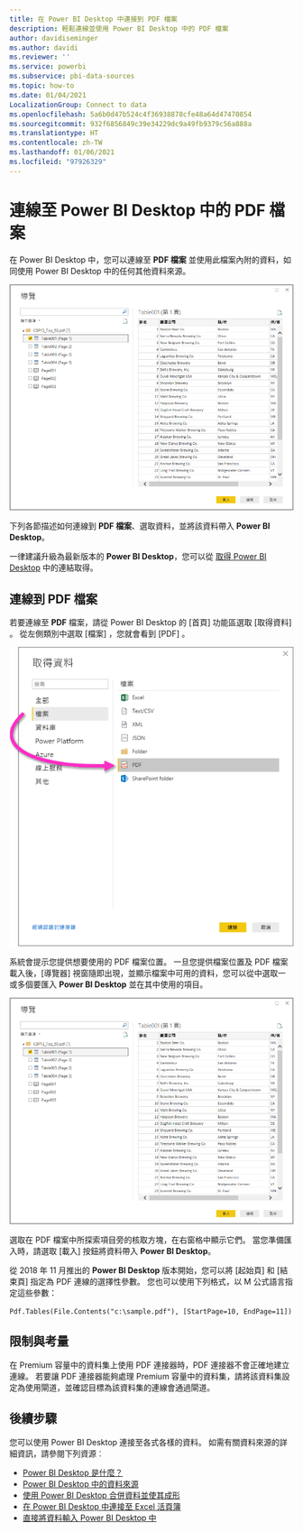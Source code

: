 ```yaml
---
title: 在 Power BI Desktop 中連接到 PDF 檔案
description: 輕鬆連線並使用 Power BI Desktop 中的 PDF 檔案
author: davidiseminger
ms.author: davidi
ms.reviewer: ''
ms.service: powerbi
ms.subservice: pbi-data-sources
ms.topic: how-to
ms.date: 01/04/2021
LocalizationGroup: Connect to data
ms.openlocfilehash: 5a6b0d47b524c4f36938878cfe48a64d47470854
ms.sourcegitcommit: 932f6856849c39e34229dc9a49fb9379c56a888a
ms.translationtype: HT
ms.contentlocale: zh-TW
ms.lasthandoff: 01/06/2021
ms.locfileid: "97926329"
---
```

# <a name="connect-to-pdf-files-in-power-bi-desktop"></a>連線至 Power BI Desktop 中的 PDF 檔案
在 Power BI Desktop 中，您可以連線至 **PDF 檔案** 並使用此檔案內附的資料，如同使用 Power BI Desktop 中的任何其他資料來源。

![連線至 PDF 檔案中的資料](media/desktop-connect-pdf/connect-pdf-04.png)

下列各節描述如何連線到 **PDF 檔案**、選取資料，並將該資料帶入 **Power BI Desktop**。

一律建議升級為最新版本的 **Power BI Desktop**，您可以從 [取得 Power BI Desktop](../fundamentals/desktop-get-the-desktop.md) 中的連結取得。 

## <a name="connect-to-a-pdf-file"></a>連線到 PDF 檔案
若要連線至 **PDF** 檔案，請從 Power BI Desktop 的 [首頁]  功能區選取 [取得資料]  。 從左側類別中選取 [檔案]  ，您就會看到 [PDF]  。

![從 [取得資料] 選取 [PDF]](media/desktop-connect-pdf/connect-pdf-01.png)

系統會提示您提供想要使用的 PDF 檔案位置。 一旦您提供檔案位置及 PDF 檔案載入後，[導覽器]  視窗隨即出現，並顯示檔案中可用的資料，您可以從中選取一或多個要匯入 **Power BI Desktop** 並在其中使用的項目。

![連線至 PDF 檔案中的資料](media/desktop-connect-pdf/connect-pdf-04.png)

選取在 PDF 檔案中所探索項目旁的核取方塊，在右窗格中顯示它們。 當您準備匯入時，請選取 [載入]  按鈕將資料帶入 **Power BI Desktop**。

從 2018 年 11 月推出的 **Power BI Desktop** 版本開始，您可以將 [起始頁]  和 [結束頁]  指定為 PDF 連線的選擇性參數。 您也可以使用下列格式，以 M 公式語言指定這些參數：

`Pdf.Tables(File.Contents("c:\sample.pdf"), [StartPage=10, EndPage=11])`

## <a name="limitations-and-considerations"></a>限制與考量

在 Premium 容量中的資料集上使用 PDF 連接器時，PDF 連接器不會正確地建立連線。 若要讓 PDF 連接器能夠處理 Premium 容量中的資料集，請將該資料集設定為使用閘道，並確認目標為該資料集的連線會通過閘道。  


## <a name="next-steps"></a>後續步驟
您可以使用 Power BI Desktop 連接至各式各樣的資料。 如需有關資料來源的詳細資訊，請參閱下列資源︰

* [Power BI Desktop 是什麼？](../fundamentals/desktop-what-is-desktop.md)
* [Power BI Desktop 中的資料來源](desktop-data-sources.md)
* [使用 Power BI Desktop 合併資料並使其成形](desktop-shape-and-combine-data.md)
* [在 Power BI Desktop 中連接至 Excel 活頁簿](desktop-connect-excel.md)   
* [直接將資料輸入 Power BI Desktop 中](desktop-enter-data-directly-into-desktop.md)   
